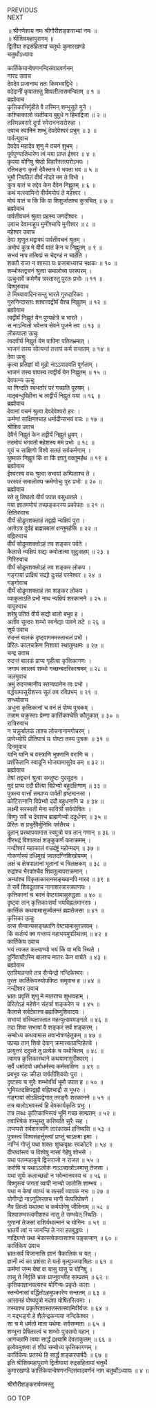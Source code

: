 PREVIOUS  
NEXT  
  
॥ श्रीगणेशाय नमः श्रीगौरीशङ्कराभ्यां नमः ॥  
॥ श्रीशिवमहापुराणम् ॥  
द्वितीया रुद्रसंहितायां चतुर्थः कुमारखण्डे  
चतुर्थोऽध्यायः  
  
कार्तिकेयान्वेषणनन्दिसंवादवर्णनम्  
नारद उवाच  
देवदेव प्रजानाथ ततः किमभवद्विधे ।  
वदेदानीं कृपातस्तु शिवलीलासमन्वितम् ॥ १ ॥  
ब्रह्मोवाच  
कृत्तिकाभिर्गृहीते वै तस्मिन् शम्भुसुते मुने ।  
कश्चित्कालो व्यतीयाय बुबुधे न हिमाद्रिजा ॥ २ ॥  
तस्मिन्नवसरे दुर्गा स्मेराननसरोरुहा ।  
उवाच स्वामिनं शम्भुं देवदेवेश्वरं प्रभुम् ॥ ३ ॥  
पार्वत्युवाच  
देवदेव महादेव शृणु मे वचनं शुभम् ।  
पूर्वपुण्यातिभारेण त्वं मया प्राप्त ईश्वर ॥ ४ ॥  
कृपया योगिषु श्रेष्ठो विहारैस्तत्परोऽभवः ।  
रतिभङ्‌गः कृतो देवैस्तत्र मे भवता भव ॥ ५ ॥  
भूमौ निपतितं वीर्यं नोदरे मम ते विभो ।  
कुत्र यातं च तद्देव केन दैवेन निह्नुतम् ॥ ६ ॥  
कथं मत्स्वामिनो वीर्यममोघं ते महेश्वर ।  
मोघं यातं च किं किं वा शिशुर्जातश्च कुत्रचित् ॥ ७ ॥  
ब्रह्मोवाच  
पार्वतीवचनं श्रुत्वा प्रहस्य जगदीश्वरः ।  
उवाच देवानाहूय मुनींश्चापि मुनीश्वर ॥ ८ ॥  
महेश्वर उवाच  
देवाः शृणुत मद्वाक्यं पार्वतीवचनं श्रुतम् ।  
अमोघं कुत्र मे वीर्यं यातं केन च निह्नुतम् ॥ ९ ॥  
सभयं नाप तत्क्षिप्रं स चेद्दण्डं न चार्हति ।  
शक्तौ राजा न शास्ता यः प्रजाबाध्यश्च भक्षकः ॥ १० ॥  
शम्भोस्तद्वचनं श्रुत्वा समालोच्य परस्परम् ।  
ऊचुःसर्वे क्रमेणैव त्रस्तास्तु पुरतः प्रभोः ॥ ११ ॥  
विष्णुरुवाच  
ते मिथ्यावादिनःसन्तु भारते गुरुदारिकाः ।  
गुरुनिन्दारताः शश्वत्त्वद्वीर्यं यैश्च निह्नुतम् ॥ १२ ॥  
ब्रह्मोवाच  
त्वद्वीर्यं निह्नुतं येन पुण्यक्षेत्रे च भारते ।  
स नाऽन्वितो भवेत्तत्र सेवने पूजने तव ॥ १३ ॥  
लोकपाला ऊचुः  
त्वदवीर्यं निह्नुतं येन पापिना पतितभ्रमात् ।  
भाजनं तस्य सोत्यन्तं तत्तापं कर्म सन्ततम् ॥ १४ ॥  
देवा ऊचुः  
कृत्वा प्रतिज्ञां यो मूढो नाऽऽपादयति पूर्णताम् ।  
भाजनं तस्य पापस्य त्वद्वीर्यं येन निह्नुतम् ॥ १५ ॥  
देवपत्न्य ऊचुः  
या निन्दति स्वभर्तारं परं गच्छति पूरुषम् ।  
मातृबन्धुविहीना च त्वद्वीर्यं निह्नुतं यया ॥ १६ ॥  
ब्रह्मोवाच  
देवानां वचनं श्रुत्वा देवदेवेश्वरो हरः ।  
कर्मणां साक्षिणश्चाह धर्मादीन्सभयं वचः ॥ १७ ॥  
श्रीशिव उवाच  
देवैर्न निह्नुतं केन तद्वीर्यं निह्नुतं ध्रुवम् ।  
तदमोघं भगवतो महेशस्य मम प्रभोः ॥ १८ ॥  
यूयं च साक्षिणो विश्वे सततं सर्वकर्मणाम् ।  
युष्माकं निह्नुतं किं वा किं ज्ञातुं वक्तुमर्हथ ॥ १९ ॥  
ब्रह्मोवाच  
ईश्वरस्य वचः श्रुत्वा सभायां कम्पिताश्च ते ।  
परस्परं समालोक्य क्रमेणोचुः पुरः प्रभोः ॥ २० ॥  
ब्रह्मोवाच  
रते तु तिष्ठतो वीर्यं पपात वसुधातले ।  
मया ज्ञातममोघं तच्छङ्‌करस्य प्रकोपतः ॥ २१ ॥  
क्षितिरुवाच  
वीर्यं सोढुमशक्ताहं तद्वह्नो न्यक्षिपं पुरा ।  
अतोऽत्र दुर्वहं ब्रह्मन्नबलां क्षन्तुमर्हसि ॥ २२ ॥  
वह्निरुवाच  
वीर्यं सोढुमशक्तोऽहं तव शङ्कर पर्वते ।  
कैलासे न्यक्षिपं सद्यः कपोतात्मा सुदुःसहम् ॥ २३ ॥  
गिरिरुवाच  
वीर्यं सोढुमशक्तोऽहं तव शङ्कर लोकप ।  
गङ्‌गायां प्राक्षिपं सद्यो दुःसहं परमेश्वर ॥ २४ ॥  
गङ्‌गोवाच  
वीर्यं सोढुमशक्ताहं तव शङ्कर लोकप ।  
व्याकुलाऽति प्रभो नाथ न्यक्षिपं शरकानने ॥ २५ ॥  
वायुरुवाच  
शरेषु पतितं वीर्यं सद्यो बालो बभूव ह ।  
अतीव सुन्दरः शम्भो स्वर्नद्याः पावने तटे ॥ २६ ॥  
सूर्य उवाच  
रुदन्तं बालकं दृष्ट्वागममस्ताचलं प्रभो ।  
प्रेरितः कालचक्रेण निशायां स्थातुमक्षमः ॥ २७ ॥  
चन्द्र उवाच  
रुदन्तं बालकं प्राप्य गृहीत्वा कृत्तिकागणः ।  
जगाम स्वालयं शम्भो गच्छन्बदरिकाश्रमम् ॥ २८ ॥  
जलमुवाच  
अमुं रुदन्तमानीय स्तन्यपानेन ताः प्रभो ।  
वर्द्धयामासुरीशस्य सुतं तव रविप्रभम् ॥ २९ ॥  
सन्ध्योवाच  
अधुना कृत्तिकानां च वनं तं पोष्य पुत्रकम् ।  
तन्नाम चक्रुस्ताः प्रेम्णा कार्त्तिकश्चेति कौतुकात् ॥ ३० ॥  
रात्रिरुवाच  
न चक्रुर्बालकं ताश्च लोचनानामगोचरम् ।  
प्राणेभ्योपि प्रीतिपात्रं यः पोष्टा तस्य पुत्रकः ॥ ३१ ॥  
दिनमुवाच  
यानि यानि च वस्त्राणि भूषणानि वराणि च ।  
प्रशंसितानि स्वादूनि भोजयामासुरेव तम् ॥ ३२ ॥  
ब्रह्मोवाच  
तेषां तद्वचनं श्रुत्वा सन्तुष्टः पुरसूदनः ।  
मुदं प्राप्य ददौ प्रीत्या विप्रेभ्यो बहुदक्षिणाम् ॥ ३३ ॥  
पुत्रस्य वार्त्तां सम्प्राप्य पार्वती हृष्टमानसा ।  
कोटिरत्नानि विप्रेभ्यो ददौ बहुधनानि च ॥ ३४ ॥  
लक्ष्मी सरस्वती मेना सावित्री सर्वयोषितः ।  
विष्णुः सर्वे च देवाश्च ब्राह्मणेभ्यो ददुर्धनम् ॥ ३५ ॥  
प्रेरितः स प्रभुर्देवैर्मुनिभिः पर्वतैरथ ।  
दूतान् प्रस्थापयामास स्वपुत्रो यत्र तान् गणान् ॥ ३६ ॥  
वीरभद्रं विशालाक्षं शङ्‌कुकर्णं कराक्रमम् ।  
नन्दीश्वरं महाकालं वज्रदंष्ट्रं महोन्मदम् ॥ ३७ ॥  
गोकर्णास्यं दधिमुखं ज्वलदग्निशिखोपमम् ।  
लक्षं च क्षेत्रपालानां भूतानां च त्रिलक्षकम् ॥ ३८ ॥  
रुद्रांश्च भैरवांश्चैव शिवतुल्यपराक्रमान् ।  
अन्यांश्च विकृताकारानसङ्ख्यानपि नारद ॥ ३९ ॥  
ते सर्वे शिवदूताश्च नानाशस्त्रास्त्रपाणयः ।  
कृत्तिकानां च भवनं वेष्टयामासुरुद्धताः ॥ ४० ॥  
दृष्ट्वा तान् कृत्तिकाःसर्वा भयविह्नलमानसाः ।  
कार्त्तिकं कथयामासुर्ज्वलन्तं ब्रह्मतेजसा ॥ ४१ ॥  
कृत्तिका ऊचुः  
वत्स सैन्यान्यसङ्ख्यानि वेष्टयामासुरालयम् ।  
किं कर्तव्यं क्व गन्तव्यं महाभयमुपस्थितम् ॥ ४२ ॥  
कार्तिकेय उवाच  
भयं त्यजत कल्याण्यो भयं किं वा मयि स्थिते ।  
दुर्निवार्योऽस्मि बालश्च मातरः केन वार्यते ॥ ४३ ॥  
ब्रह्मोवाच  
एतस्मिन्नन्तरे तत्र सैन्येन्द्रो नन्दिकेश्वरः ।  
पुरतः कार्तिकेयस्योपविष्टः समुवाच ह ॥ ४४ ॥  
नन्दीश्वर उवाच  
भ्रातः प्रवृत्तिं शृणु मे मातरश्च शुभावहाम् ।  
प्रेरितोऽहं महेशेन संहर्त्रा शङ्करेण च ॥ ४५ ॥  
कैलासे सर्वदेवाश्च ब्रह्मविष्णुशिवादयः ।  
सभायां संस्थितास्तात महत्युत्सवमङ्गले ॥ ४६ ॥  
तदा शिवा सभायां वै शङ्करं सर्व शङ्करम् ।  
सम्बोध्य कथयामास तवान्वेषणहेतुकम् ॥ ४७ ॥  
पप्रच्छ तान् शिवो देवान् क्रमात्त्वत्प्राप्तिहेतवे ।  
प्रत्युत्तरं ददुस्ते तु प्रत्येकं च यथोचितम् ॥ ४८ ॥  
त्वामत्र कृत्तिकास्थाने कथयामासुरीश्वरम् ।  
सर्वे धर्मादयो धर्माधर्मस्य कर्मसाक्षिणः ॥ ४९ ॥  
प्रबभूव रहः क्रीडा पार्वतीशिवयोः पुरा ।  
दृष्टस्य च सुरैः शम्भोर्वीर्यं भूमौ पपात ह ॥ ५० ॥  
भूमिस्तदक्षिपद्वह्नौ वह्निश्चाद्रौ स भूधरः ।  
गङ्‌गायां सोऽक्षिपद्वेगात् तरङ्‌गैः शरकानने ॥ ५१ ॥  
तत्र बालोऽभवस्त्वं हि देवकार्यकृतिः प्रभुः ।  
तत्र लब्धः कृत्तिकाभिस्त्वं भूमिं गच्छ साम्प्रतम् ॥ ५२ ॥  
तवाभिषेकं शम्भुस्तु करिष्यति सुरैः सह ।  
लप्स्यसे सर्वशस्त्राणि तारकाख्यं हनिष्यसि ॥ ५३ ॥  
पुत्रस्त्वं विश्वसंहर्त्तुस्त्वां प्राप्तुं चाऽक्षमा इमाः ।  
नाग्निं गोप्तुं यथा शक्तः शुष्कवृक्षः स्वकोटरे ॥ ५४ ॥  
दीप्तवांस्त्वं च विश्वेषु नासां गेहेषु शोभसे ।  
यथा पतन्महाकूपे द्विजराजो न राजत ॥ ५५ ॥  
करोषि च यथाऽऽलोकं नाऽऽच्छन्नोऽस्मासु तेजसा ।  
यथा सूर्यः कलाच्छन्नो न भवेन्मानवस्य च ॥ ५६ ॥  
विष्णुस्त्वं जगतां व्यापी नान्यो जातोसि शाम्भव ।  
यथा न केषां व्याप्यं च तत्सर्वं व्यापकं नभः ॥ २७ ॥  
योगीन्द्रो नाऽनुलिप्तश्च भागी चेत्परिपोषणे ।  
नैव लिप्तो यथात्मा च कर्मयोगेषु जीविनाम् ॥ ५८ ॥  
विश्वारम्भस्त्वमीशश्च नासु ते सम्भवेत् स्थितिः ।  
गुणानां तेजसां राशिर्यथात्मानं च योगिनः ॥ ५९ ॥  
भ्रातर्ये त्वां न जानन्ति ते नरा हतबुद्धयः ।  
नाद्रियन्ते यथा भेकास्त्वेकवासाश्च पङ्‌कजान् ॥ ६० ॥  
कार्त्तिकेय उवाच  
भ्रातःसर्वं विजानासि ज्ञानं त्रैकालिकं च यत् ।  
ज्ञानी त्वं का प्रशंसा ते यतो मृत्युञ्जयाश्रितः ॥ ६१ ॥  
कर्मणां जन्म येषां वा यासु यासु च योनिषु ।  
तासु ते निर्वृतिं भ्रातः प्राप्नुवन्तीह साम्प्रतम् ॥ ६२ ॥  
कृत्तिकाज्ञानवत्यश्च योगिन्यः प्रकृतेः कलाः ।  
स्तन्येनासां वर्द्धितोऽहमुपकारेण सन्ततम् ॥ ६३ ॥  
आसामहं पोष्यपुत्रो मदंशा योषितस्त्विमाः ।  
तस्याश्च प्रकृतेरंशास्ततस्तत्स्वामिवीर्यजः ॥ ६४ ॥  
न मद्‌भङ्‌गो हे शैलेन्द्रकन्यया नन्दिकेश्वर ।  
सा च मे धर्मतो माता यथेमाः सर्वसम्मताः ॥ ६५ ॥  
शम्भुना प्रेषितस्त्वं च शम्भोः पुत्रसमो महान् ।  
आगच्छामि त्वया सार्द्धं द्रक्ष्यामि देवताकुलम् ॥ ६६ ॥  
इत्येवमुक्त्वा तं शीघ्रं सम्बोध्य कृत्तिकागणम् ।  
कार्त्तिकेयः प्रतस्थे हि सार्द्धं शङ्करपार्षदैः ॥ ६७ ॥  
इति श्रीशिवमहापुराणे द्वितीयायां रुद्रसंहितायां चतुर्थे  
कुमारखण्डे कार्त्तिकेयान्वेषणनन्दिसंवादवर्णनं नाम चतुर्थोऽध्यायः ॥ ४ ॥  
  
  
श्रीगौरीशङ्करार्पणमस्तु  
  
GO TOP
